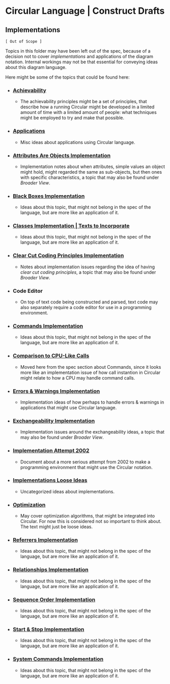 Circular Language | Construct Drafts
====================================

Implementations
---------------

`[ Out of Scope ]`

Topics in this folder may have been left out of the spec, because of a decision not to cover *implementations* and applications of the diagram notation. Internal workings may not be that essential for conveying ideas about this diagram language.

Here might be some of the topics that could be found here:

- ### [Achievability](achievability)

    - The achievability principles might be a set of principles, that describe how a running Circular might be developed in a limited amount of time with a limited amount of people: what techniques might be employed to try and make that possible.

- ### [Applications](applications.md)

    - Misc ideas about applications using Circular language.

- ### [Attributes Are Objects Implementation](attributes-are-objects-implementation.md)

    - Implementation notes about when attributes, simple values an object might hold, might regarded the same as sub-objects, but then ones with specific characteristics, a topic that may also be found under *Broader View*.

- ### [Black Boxes Implementation](black-boxes-implementation.md)

    - Ideas about this topic, that might not belong in the spec of the language, but are more like an application of it.

- ### [Classes Implementation | Texts to Incorporate](classes-implementation-texts-to-incorporate.md)

    - Ideas about this topic, that might not belong in the spec of the language, but are more like an application of it.

- ### [Clear Cut Coding Principles Implementation](clear-cut-coding-principles-implementation.md)

    - Notes about implementation issues regarding the idea of having *clear cut coding principles*, a topic that may also be found under *Broader View*.

- ### Code Editor

    - On top of text code being constructed and parsed, text code may also separately require a code editor for use in a programming environment.

- ### [Commands Implementation](commands-implementation.md)

    - Ideas about this topic, that might not belong in the spec of the language, but are more like an application of it.

- ### [Comparison to CPU-Like Calls](comparison-to-cpu-like-calls.md)

    - Moved here from the spec section about Commands, since it looks more like an implementation issue of how call instantion in Circular might relate to how a CPU may handle command calls.

- ### [Errors & Warnings Implementation](errors-and-warnings-implementation.md)

    - Implementation ideas of how perhaps to handle errors & warnings in applications that might use Circular language.

- ### [Exchangeability Implementation](exchangeability-implementation.md)

    - Implementation issues around the exchangeability ideas, a topic that may also be found under *Broader View*.

- ### [Implementation Attempt 2002](implementation-attempt-2002.md)

    - Document about a more serious attempt from 2002 to make a programming environment that might use the Circular notation.

- ### [Implementations Loose Ideas](implementations-loose-ideas.md)

    - Uncategorized ideas about implementations.

- ### [Optimization](optimization.md)

    - May cover optimization algorithms, that might be integrated into Circular. For now this is considered not so important to think about. The text might just be loose ideas.

- ### [Referrers Implementation](referrers-implementation.md)

    - Ideas about this topic, that might not belong in the spec of the language, but are more like an application of it.

- ### [Relationships Implementation](relationships-implementation.md)

    - Ideas about this topic, that might not belong in the spec of the language, but are more like an application of it.

- ### [Sequence Order Implementation](sequence-order-implementation.md)

    - Ideas about this topic, that might not belong in the spec of the language, but are more like an application of it.

- ### [Start & Stop Implementation](start-and-stop-implementation.md)

    - Ideas about this topic, that might not belong in the spec of the language, but are more like an application of it.

- ### [System Commands Implementation](system-commands-implementation.md)

    - Ideas about this topic, that might not belong in the spec of the language, but are more like an application of it.